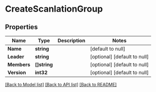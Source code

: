 # CreateScanlationGroup

## Properties
Name | Type | Description | Notes
------------ | ------------- | ------------- | -------------
**Name** | **string** |  | [default to null]
**Leader** | **string** |  | [optional] [default to null]
**Members** | **[]string** |  | [optional] [default to null]
**Version** | **int32** |  | [optional] [default to null]

[[Back to Model list]](../README.md#documentation-for-models) [[Back to API list]](../README.md#documentation-for-api-endpoints) [[Back to README]](../README.md)

